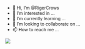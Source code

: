- 👋 Hi, I’m @RigerCrows
- 👀 I’m interested in ...
- 🌱 I’m currently learning ...
- 💞️ I’m looking to collaborate on ...
- 📫 How to reach me ...

<img src="https://github-readme-stats.vercel.app/api?username=RigerCrows&&show_icons=true&title_color=ffffff&icon_color=bb2acf&text_color=daf7dc&bg_color=151515">
